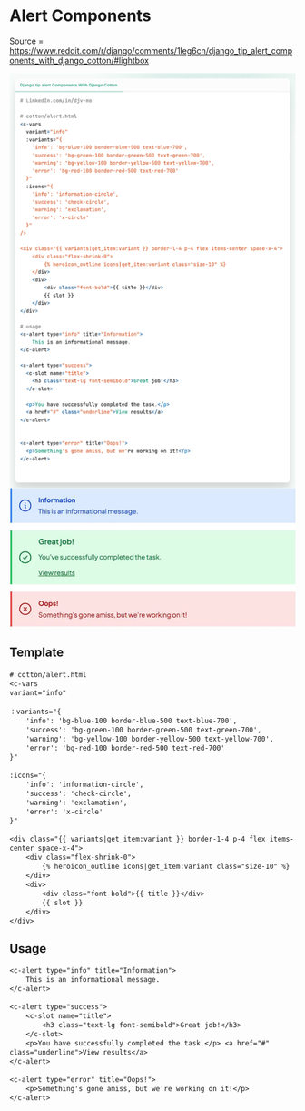 # Alert Components

Source = https://www.reddit.com/r/django/comments/1leg6cn/django_tip_alert_components_with_django_cotton/#lightbox

![Source Code for Alert Components](alert_components_django-cotton.png)

## Template

```django
# cotton/alert.html
<c-vars
variant="info"

：variants="{
    'info': 'bg-blue-100 border-blue-500 text-blue-700',
    'success': 'bg-green-100 border-green-500 text-green-700',
    'warning': 'bg-yellow-100 border-yellow-500 text-yellow-700',
    'error': 'bg-red-100 border-red-500 text-red-700'
}"

:icons="{
    'info': 'information-circle',
    'success': 'check-circle',
    'warning': 'exclamation',
    'error': 'x-circle'
}"

<div class="{{ variants|get_item:variant }} border-1-4 p-4 flex items-center space-x-4">
    <div class="flex-shrink-0">
        {% heroicon_outline icons|get_item:variant class="size-10" %}
    </div>
    <div>
        <div class="font-bold">{{ title }}</div>
        {{ slot }}
    </div>
</div>

```

## Usage

```django
<c-alert type="info" title="Information">
    This is an informational message.
</c-alert>

<c-alert type="success">
    <c-slot name="title">
        <h3 class="text-lg font-semibold">Great job!</h3>
    </c-slot>
    <p>You have successfully completed the task.</p> <a href="#" class="underline">View results</a>
</c-alert>

<c-alert type="error" title="Oops!">
    <p>Something's gone amiss, but we're working on it!</p>
</c-alert>

```